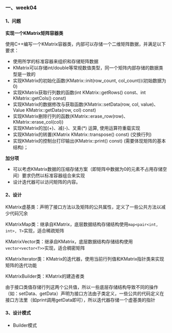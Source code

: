 ### 一、week04

#### 1、问题

**实现一个KMatrix矩阵容器类**

使用C++编写一个KMatrix容器类，内部可以存储一个二维矩阵数据，并满足以下要求：

- 使用所学的标准容器来组织和存储矩阵数据
- KMatrix可以存储int/double等常规数值类型，同一个矩阵内部存储的数据类型是一致的
- 实现KMatrix的初始化函数(KMatrix::init(row_count, col_count))(初始数据为0)
- 实现KMatrix获取行列数的函数(int KMatrix::getRows() const、int KMatrix::getCols() const)
- 实现KMatrix的数据修改与获取函数(KMatrix::setData(row, col, value)、Value KMatrix::getData(row, col) const)
- 实现KMatrix删除行列的函数(KMatrix::erase_row(row)、KMatrix::erase_col(col))
- 实现KMatrix的加(+)、减(-)、叉乘(*) 运算, 使用运算符重载实现
- 实现KMatrix的转置(KMatrix KMatrix::transpose() const) (交换行列)
- 实现KMatrix的控制台打印输出(KMatrix::print() const) (需要体现矩阵的基本结构)；

**加分项**

- 可以考虑KMatrix数据的压缩存储方案（即矩阵中数据为0的元素不占用存储空间）要求仍然以标准容器组合来实现
- 设计迭代器可以访问矩阵的内容。

#### 2、设计

KMatrix虚基类：声明了接口方法以及矩阵的公共属性，定义了一些公共方法以减少代码冗余

KMatrixMap类：继承自KMatrix，底层数据结构存储结构使用`map<pair<int, int>, T>`实现，适合稀疏矩阵

KMatrixVector类：继承自KMatrix，底层数据结构存储结构使用`vector<vector<T>>`实现，适合稠密矩阵

KMatrixIterator类：KMatrix的迭代器，使用当前行列值和KMatrix指针类来实现矩阵的迭代功能

KMatrixBuilder类：KMatrix的建造者类

由于接口类值存储行列这两个公共值，所以一些底层存储结构导致不同的操作（如：setData、getData）声明为接口方法由子类定义，一些公共的代码定义在接口方法里（如print调用getData即可），所以迭代器存储一个虚基类的指针

#### 3、设计模式

- Builder模式
